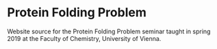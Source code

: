 # Protein Folding Problem
Website source for the Protein Folding Problem seminar taught in spring 2019 at the Faculty of Chemistry, University of Vienna. 
